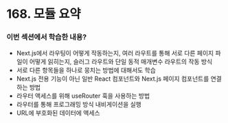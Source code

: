 # 168. 모듈 요약

### 이번 섹션에서 학습한 내용?

- Next.js에서 라우팅이 어떻게 작동하는지, 여러 라우트를 통해 서로 다른 페이지 파일이 어떻게 읽히는지, 슬러그 라우트와 단일 동적 매개변수 라우트의 작동 방식
- 서로 다른 항목들을 하나로 뭉치는 방법에 대해서도 학습
- Next.js 전용 기능이 아닌 일반 React 컴포넌트와 Next.js 페이지 컴포넌트를 연결하는 방법
- 라우터 액세스를 위해 useRouter 훅을 사용하는 방법
- 라우터를 통해 프로그래밍 방식 내비게이션을 실행
- URL에 부호화된 데이터에 액세스
